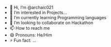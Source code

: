 - 👋 Hi, I’m @archaic021
- 👀 I’m interested in Projects...
- 🌱 I’m currently learning Programming languages
- 💞️ I’m looking to collaborate on Hackathon
- 📫 How to reach me 
- 😄 Pronouns: He/Him
- ⚡ Fun fact: ...

<!---
archaic021/archaic021 is a ✨ special ✨ repository because its `README.md` (this file) appears on your GitHub profile.
You can click the Preview link to take a look at your changes.
--->
